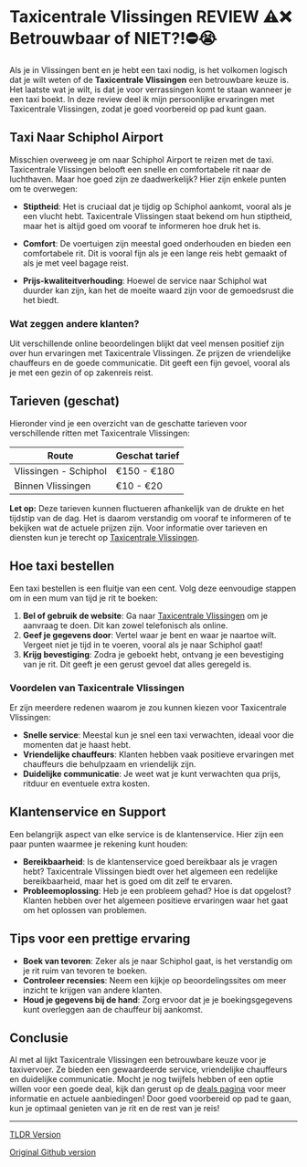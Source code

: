 # Taxicentrale Vlissingen REVIEW ⚠️❌ Betrouwbaar of NIET?!⛔️😭

Als je in Vlissingen bent en je hebt een taxi nodig, is het volkomen logisch dat je wilt weten of de **Taxicentrale Vlissingen** een betrouwbare keuze is. Het laatste wat je wilt, is dat je voor verrassingen komt te staan wanneer je een taxi boekt. In deze review deel ik mijn persoonlijke ervaringen met Taxicentrale Vlissingen, zodat je goed voorbereid op pad kunt gaan.

## Taxi Naar Schiphol Airport

Misschien overweeg je om naar Schiphol Airport te reizen met de taxi. Taxicentrale Vlissingen belooft een snelle en comfortabele rit naar de luchthaven. Maar hoe goed zijn ze daadwerkelijk? Hier zijn enkele punten om te overwegen:

- **Stiptheid**: Het is cruciaal dat je tijdig op Schiphol aankomt, vooral als je een vlucht hebt. Taxicentrale Vlissingen staat bekend om hun stiptheid, maar het is altijd goed om vooraf te informeren hoe druk het is.
  
- **Comfort**: De voertuigen zijn meestal goed onderhouden en bieden een comfortabele rit. Dit is vooral fijn als je een lange reis hebt gemaakt of als je met veel bagage reist.

- **Prijs-kwaliteitverhouding**: Hoewel de service naar Schiphol wat duurder kan zijn, kan het de moeite waard zijn voor de gemoedsrust die het biedt.

### Wat zeggen andere klanten?

Uit verschillende online beoordelingen blijkt dat veel mensen positief zijn over hun ervaringen met Taxicentrale Vlissingen. Ze prijzen de vriendelijke chauffeurs en de goede communicatie. Dit geeft een fijn gevoel, vooral als je met een gezin of op zakenreis reist.

## Tarieven (geschat)

Hieronder vind je een overzicht van de geschatte tarieven voor verschillende ritten met Taxicentrale Vlissingen:

| Route                  | Geschat tarief |
|------------------------|-----------------|
| Vlissingen - Schiphol  | €150 - €180     |
| Binnen Vlissingen      | €10 - €20       |

**Let op:** Deze tarieven kunnen fluctueren afhankelijk van de drukte en het tijdstip van de dag. Het is daarom verstandig om vooraf te informeren of te bekijken wat de actuele prijzen zijn. Voor informatie over tarieven en diensten kun je terecht op [Taxicentrale Vlissingen](https://132.nl/SnelTaxi).

## Hoe taxi bestellen

Een taxi bestellen is een fluitje van een cent. Volg deze eenvoudige stappen om in een mum van tijd je rit te boeken:

1. **Bel of gebruik de website**: Ga naar [Taxicentrale Vlissingen](https://132.nl/SnelTaxi) om je aanvraag te doen. Dit kan zowel telefonisch als online.
2. **Geef je gegevens door**: Vertel waar je bent en waar je naartoe wilt. Vergeet niet je tijd in te voeren, vooral als je naar Schiphol gaat!
3. **Krijg bevestiging**: Zodra je geboekt hebt, ontvang je een bevestiging van je rit. Dit geeft je een gerust gevoel dat alles geregeld is.

### Voordelen van Taxicentrale Vlissingen

Er zijn meerdere redenen waarom je zou kunnen kiezen voor Taxicentrale Vlissingen:

- **Snelle service**: Meestal kun je snel een taxi verwachten, ideaal voor die momenten dat je haast hebt.
- **Vriendelijke chauffeurs**: Klanten hebben vaak positieve ervaringen met chauffeurs die behulpzaam en vriendelijk zijn.
- **Duidelijke communicatie**: Je weet wat je kunt verwachten qua prijs, ritduur en eventuele extra kosten.

## Klantenservice en Support

Een belangrijk aspect van elke service is de klantenservice. Hier zijn een paar punten waarmee je rekening kunt houden:

- **Bereikbaarheid**: Is de klantenservice goed bereikbaar als je vragen hebt? Taxicentrale Vlissingen biedt over het algemeen een redelijke bereikbaarheid, maar het is goed om dit zelf te ervaren.
- **Probleemoplossing**: Heb je een probleem gehad? Hoe is dat opgelost? Klanten hebben over het algemeen positieve ervaringen waar het gaat om het oplossen van problemen.

## Tips voor een prettige ervaring

- **Boek van tevoren**: Zeker als je naar Schiphol gaat, is het verstandig om je rit ruim van tevoren te boeken.
- **Controleer recensies**: Neem een kijkje op beoordelingssites om meer inzicht te krijgen van andere klanten.
- **Houd je gegevens bij de hand**: Zorg ervoor dat je je boekingsgegevens kunt overleggen aan de chauffeur bij aankomst.

## Conclusie

Al met al lijkt Taxicentrale Vlissingen een betrouwbare keuze voor je taxivervoer. Ze bieden een gewaardeerde service, vriendelijke chauffeurs en duidelijke communicatie. Mocht je nog twijfels hebben of een optie willen voor een goede deal, kijk dan gerust op de [deals pagina](https://132.nl/SnelTaxi) voor meer informatie en actuele aanbiedingen! Door goed voorbereid op pad te gaan, kun je optimaal genieten van je rit en de rest van je reis!

---
[TLDR Version](https://gist.github.com/jansensebastian/b592311d2928c46d4b330d5150185871)

[Original Github version](https://github.com/jansensebastian/taxicentrale-vlissingen-review-betrouwbaar-of-niet#readme)
